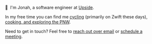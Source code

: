 👋 &nbsp;I'm Jonah, a software engineer at [Upside](http://upsidefinancing.com). 

In my free time you can find me [cycling](https://www.strava.com/athletes/6607978) (primarily on Zwift these days), [cooking, and exploring the PNW](http://instagram.com/jonahgeorge_). 

Need to get in touch? Feel free to [reach out over email](mailto:hey@jonahgeorge.com) or [schedule a meeting](https://savvycal.com/jonahgeorge/chat).
